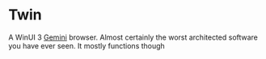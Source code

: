 ﻿# Twin

A WinUI 3 [Gemini](https://gemini.circumlunar.space) browser. Almost certainly the worst architected software you have ever seen. It mostly functions though
